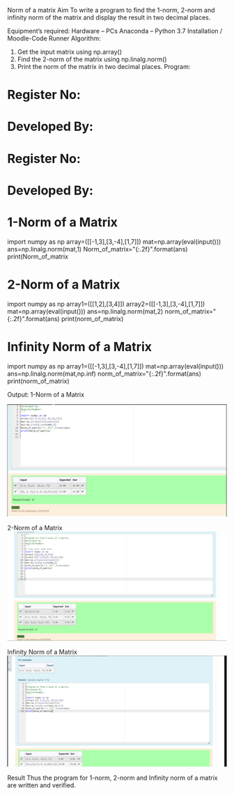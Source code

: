 Norm of a matrix
Aim
To write a program to find the 1-norm, 2-norm and infinity norm of the matrix and display the result in two decimal places.

Equipment’s required:
Hardware – PCs
Anaconda – Python 3.7 Installation / Moodle-Code Runner
Algorithm:
1. Get the input matrix using np.array()   
2. Find the 2-norm of the matrix using np.linalg.norm()
3. Print the norm of the matrix in two decimal places.
Program:
# Register No:
# Developed By:
# Register No:
# Developed By:
# 1-Norm of a Matrix
import numpy as np
array=([[-1,3],[3,-4],[1,7]])
mat=np.array(eval(input()))
ans=np.linalg.norm(mat,1)
Norm_of_matrix="{:.2f}".format(ans)
print(Norm_of_matrix



# 2-Norm of a Matrix
import numpy as np
array1=([[1,2],[3,4]])
array2=([[-1,3],[3,-4],[1,7]])
mat=np.array(eval(input()))
ans=np.linalg.norm(mat,2)
norm_of_matrix="{:.2f}".format(ans)
print(norm_of_matrix)





# Infinity Norm of a Matrix
import numpy as np
array1=([[-1,3],[3,-4],[1,7]])
mat=np.array(eval(input()))
ans=np.linalg.norm(mat,np.inf)
norm_of_matrix="{:.2f}".format(ans)
print(norm_of_matrix)





Output:
1-Norm of a Matrix

![Alt text](image-1.png)

2-Norm of a Matrix
![Alt text](image-2.png)


Infinity Norm of a Matrix
![Alt text](image-3.png)


Result
Thus the program for 1-norm, 2-norm and Infinity norm of a matrix are written and verified.


